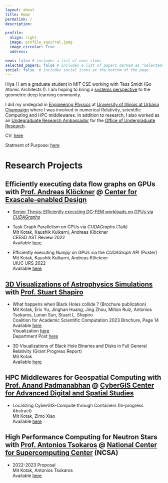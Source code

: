 ```yaml
---
layout: about
title: Home
permalink: /
description:

profile:
  align: right
  image: profile_squirrel.jpeg
  image_circular: True
  address:

news: false # includes a list of news items
selected_papers: false # includes a list of papers marked as "selected={true}"
social: false  # includes social icons at the bottom of the page
---
```



Hiya ! I am a graduate student in MIT CSE working with Tess Smidt (Go Atomic Architects !). I am hoping to bring a [systems perspective](https://www.usenix.org/system/files/1311_05-08_mickens.pdf) to the geometric deep learning community.

I did my undegrad in [Engineering Physics](http://catalog.illinois.edu/archivedacademiccatalogs/2020-2021/undergraduate/engineering/engineering-physics-bs/#degreerequirementstext) at [University of Illinois at Urbana Champaign](https://illinois.edu)  where I was involved in numerical Relativity, scientific Computing and HPC middlewares. In addition to research, I also worked as an [Undegraduate Research Ambassador](https://forms.illinois.edu/sec/1027002580) for the [Office of Undergraduate Research](https://www.undergradresearch.illinois.edu).


CV: <a href="https://mitkotak.github.io/assets/pdf/Mit_CV.pdf" target="_blank">here</a>

Statment of Purpose: <a href="https://mitkotak.github.io/assets/pdf/SOP/SOP_General.pdf" target="_blank">here</a> 


# Research Projects

## Efficiently executing data flow graphs on GPUs with [Prof.  Andreas Klöckner](https://andreask.cs.illinois.edu/aboutme/) @ [Center for Exascale-enabled Design](https://ceesd.illinois.edu)

- [Senior Thesis: Efficiently executing DG-FEM workloads on GPUs via *CUDAGraphs*](https://mitkotak.github.io/assets/pdf/cudagraph_thesis_v3.pdf)

- Task Graph Parallelism on GPUs via *CUDAGraphs* (Talk) \
  Mit Kotak, Kaushik Kulkarni, Andreas Klöckner \
  CEESD AST Review 2022 \
  Available [here](https://mitkotak.github.io/assets/pdf/CEESD_Review_2022.pdf)

- Efficiently executing *Numpy* on GPUs via the *CUDAGraph* API (Poster) \
  Mit Kotak, Kaushik Kulkarni, Andreas Klöckner \
  UIUC URS 2022 \
  Available [here](https://mitkotak.github.io/assets/pdf/cudagraph_poster.pdf)

## [3D Visualizations of Astrophysics Simulations](http://research.physics.illinois.edu/CTA/IRG/movies.html) with [Prof. Stuart Shapiro](https://physics.illinois.edu/people/directory/profile/slshapir)

- What happens when Black Holes collide ? (Brochure publication) \
  Mit Kotak, Eric Yu, Jinghan Huang, Jing Zhou, Milton Ruiz, Antonios Tsokaros, Lunan Sun, Stuart L. Shapiro \
  Coalition for Academic Scientific Computation 2023 Brochure, Page 14 \
  Available [here](https://casc.org/researchpub/brochures/) \
  Visualization [here](https://www.ideals.illinois.edu/items/123589) \
  Department Post [here](https://icasu.illinois.edu/news/Mit-Kotak-visualization)

- 3D Visualizations of Black Hole Binaries and Disks in Full General Relativity (Grant Progress Report) \
  Mit Kotak \
  Available [here](https://mitkotak.github.io/assets/pdf/RSG_Report.pdf)

## HPC Middlewares for Geospatial Computing with [Prof. Anand Padmanabhan](https://ggis.illinois.edu/directory/profile/apadmana) @ [CyberGIS Center for Advanced Digital and Spatial Studies](http://cybergis.illinois.edu/)

- Localizing CyberGIS-Compute through Containers (In-progress Abstract) \
  Mit Kotak, Zimo Xiao \
  Available [here](https://mitkotak.github.io/assets/pdf/SigspatialSRC2022_LocalDeployment.pdf)

## High Performance Computing for Neutron Stars with [Prof. Antonios Tsokaros](https://physics.illinois.edu/people/directory/profile/tsokaros) @ [National Center for Supercomputing Center](https://www.ncsa.illinois.edu) (NCSA)

- 2022-2023 Proposal \
  Mit Kotak, Antonios Tsokaros \
  Available [here](https://mitkotak.github.io/assets/pdf/Mit_Kotak_SPIN_Research_Plan_2022.pdf)
